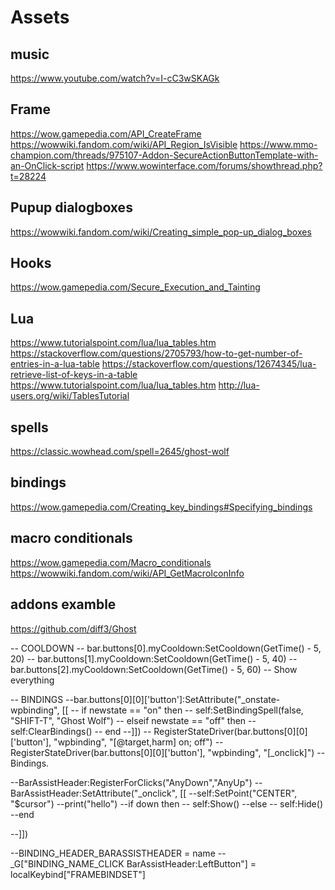 # Assets

## music
https://www.youtube.com/watch?v=I-cC3wSKAGk

## Frame
https://wow.gamepedia.com/API_CreateFrame
https://wowwiki.fandom.com/wiki/API_Region_IsVisible
https://www.mmo-champion.com/threads/975107-Addon-SecureActionButtonTemplate-with-an-OnClick-script
https://www.wowinterface.com/forums/showthread.php?t=28224

## Pupup dialogboxes
https://wowwiki.fandom.com/wiki/Creating_simple_pop-up_dialog_boxes

## Hooks
https://wow.gamepedia.com/Secure_Execution_and_Tainting

## Lua
https://www.tutorialspoint.com/lua/lua_tables.htm
https://stackoverflow.com/questions/2705793/how-to-get-number-of-entries-in-a-lua-table
https://stackoverflow.com/questions/12674345/lua-retrieve-list-of-keys-in-a-table
https://www.tutorialspoint.com/lua/lua_tables.htm
http://lua-users.org/wiki/TablesTutorial

## spells
https://classic.wowhead.com/spell=2645/ghost-wolf

## bindings
https://wow.gamepedia.com/Creating_key_bindings#Specifying_bindings

## macro conditionals
https://wow.gamepedia.com/Macro_conditionals
https://wowwiki.fandom.com/wiki/API_GetMacroIconInfo

## addons examble
https://github.com/diff3/Ghost





  -- COOLDOWN
  -- bar.buttons[0].myCooldown:SetCooldown(GetTime() - 5, 20)
  -- bar.buttons[1].myCooldown:SetCooldown(GetTime() - 5, 40)
  -- bar.buttons[2].myCooldown:SetCooldown(GetTime() - 5, 60)
  -- Show everything

-- BINDINGS
--bar.buttons[0][0]['button']:SetAttribute("_onstate-wpbinding", [[
-- if newstate == "on" then
--  self:SetBindingSpell(false, "SHIFT-T", "Ghost Wolf")
-- elseif newstate == "off" then
--  self:ClearBindings()
-- end
--]])
-- RegisterStateDriver(bar.buttons[0][0]['button'], "wpbinding", "[@target,harm] on; off")
-- RegisterStateDriver(bar.buttons[0][0]['button'], "wpbinding", "[_onclick]")
-- Bindings.


--BarAssistHeader:RegisterForClicks("AnyDown","AnyUp")
--BarAssistHeader:SetAttribute("_onclick", [[
--self:SetPoint("CENTER", "$cursor")
--print("hello")
--if down then
--  self:Show()
--else
--  self:Hide()
--end

--]])


--BINDING_HEADER_BARASSISTHEADER = name
--_G["BINDING_NAME_CLICK BarAssistHeader:LeftButton"] = localKeybind["FRAMEBINDSET"]
